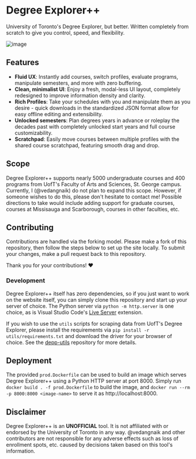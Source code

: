 # Degree Explorer++
University of Toronto's Degree Explorer, but better. Written completely from scratch to give you control, speed, and flexibility.

![image](https://user-images.githubusercontent.com/25436568/131528137-1be42e64-4c73-463e-9fe5-49d30f5c732f.png)


## Features
* **Fluid UX**: Instantly add courses, switch profiles, evaluate programs, manipulate semesters, and more with zero buffering.
* **Clean, minimalist UI**: Enjoy a fresh, modal-less UI layout, completely redesigned to improve information density and clarity.
* **Rich Profiles**: Take your schedules with you and manipulate them as you desire - quick downloads in the standardized JSON format allow for easy offline editing and extensibility.
* **Unlocked semesters**: Plan degrees years in advance or roleplay the decades past with completely unlocked start years and full course customizability.
* **Scratchpad**: Easily move courses between multiple profiles with the shared course scratchpad, featuring smooth drag and drop.

## Scope
Degree Explorer++ supports nearly 5000 undergraduate courses and 400 programs from UofT's Faculty of Arts and Sciences, St. George campus. Currently, I (@vedangnaik) do not plan to expand this scope. However, if someone wishes to do this, please don't hesitate to contact me! Possible directions to take would include adding support for graduate courses, courses at Missisauga and Scarborough, courses in other faculties, etc.

## Contributing
Contributions are handled via the forking model. Please make a fork of this repository, then follow the steps below to set up the site locally. To submit your changes, make a pull request back to this repository.

Thank you for your contributions! ❤️

### Development
Degree Explorer++ itself has zero dependencies, so if you just want to work on the website itself, you can simply clone this repository and start up your server of choice. The Python server via `python -m http.server` is one choice, as is Visual Studio Code's [Live Server](https://marketplace.visualstudio.com/items?itemName=ritwickdey.LiveServer) extension. 

If you wish to use the `utils` scripts for scraping data from UofT's Degree Explorer, please install the requirements via `pip install -r utils/requirements.txt` and download the driver for your browser of choice. See the [depp-utils](https://github.com/vedangnaik/depp-utils) repository for more details.

## Deployment
The provided `prod.Dockerfile` can be used to build an image which serves Degree Explorer++ using a Python HTTP server at port 8000. Simply run `docker build . -f prod.Dockerfile` to build the image, and `docker run --rm -p 8000:8000 <image-name>` to serve it as http://localhost:8000.

## Disclaimer
Degree Explorer++ is an **UNOFFICIAL** tool. It is not affiliated with or endorsed by the University of Toronto in any way. @vedangnaik and other contributors are not responsible for any adverse effects such as loss of enrollment spots, etc. caused by decisions taken based on this tool's information.

